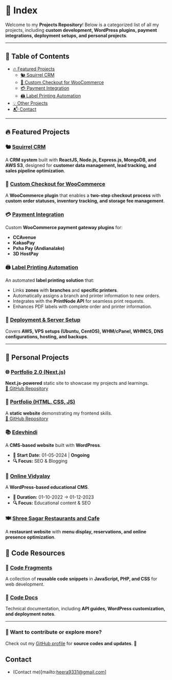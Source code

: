 # 📂 Index

Welcome to my **Projects Repository**! Below is a categorized list of all my projects, including **custom development, WordPress plugins, payment integrations, deployment setups, and personal projects**.

---

## 📑 Table of Contents

- [🔥 Featured Projects](#-featured-projects)
  - [🐿️ Squirrel CRM](#-squirrel-crm)
  - [🛒 Custom Checkout for WooCommerce](#-custom-checkout-for-woocommerce)
  - [💳 Payment Integration](#-payment-integration)
  - [🖨️ Label Printing Automation](#-label-printing-automation)
- [💡 Other Projects](#-other-projects)
- [📬 Contact](##-contact)

---

## 🔥 Featured Projects

### 🐿️ [Squirrel CRM](./squirrel-crm.md)

A **CRM system** built with **ReactJS, Node.js, Express.js, MongoDB, and AWS S3**, designed for **customer data management, lead tracking, and sales pipeline optimization**.

### 🛒 [Custom Checkout for WooCommerce](../projects/custom-checkout-for-woo.md)

A **WooCommerce plugin** that enables a **two-step checkout process** with **custom order statuses, inventory tracking, and storage fee management**.

### 💳 [Payment Integration](../projects/payment-integrations.md)

Custom **WooCommerce payment gateway plugins** for:

- **CCAvenue**
- **KakaoPay**
- **Pxha Pay (Andianalake)**
- **3D HostPay**

### 🖨️ [Label Printing Automation](../projects/label-printing-automation.md)

An automated **label printing solution** that:
- Links **zones** with **branches** and **specific printers**.
- Automatically assigns a branch and printer information to new orders.
- Integrates with the **PrintNode API** for seamless print requests.
- Enhances PDF labels with complete order and printer information.

### 🚀 [Deployment & Server Setup](../projects/hosting-and-deployment.md)

Covers **AWS, VPS setups (Ubuntu, CentOS), WHM/cPanel, WHMCS, DNS configurations, hosting, and backups**.

---

## 🎨 Personal Projects

### 🌐 [Portfolio 2.0 (Next.js)](https://portfolio-2-0-theta-topaz.vercel.app/)

**Next.js-powered** static site to showcase my projects and learnings.  
[📂 GitHub Repository](https://github.com/heera9331/portfolio-2.0)

### 🎨 [Portfolio (HTML, CSS, JS)](https://edevhindi.com/portfolio/)

A **static website** demonstrating my frontend skills.  
[📂 GitHub Repository](https://github.com/heera9331/portfolio)

### 📚 [Edevhindi](https://www.edevhindi.com)

A **CMS-based website** built with **WordPress**.

- **📅 Start Date:** 01-05-2024 | **Ongoing**
- **🔍 Focus:** SEO & Blogging

### 📖 [Online Vidyalay](https://www.onlinevidyalay.com)

A **WordPress-based educational CMS**.

- **📅 Duration:** 01-10-2022 → 01-12-2023
- **🔍 Focus:** Educational content & SEO

### 🍽️ [Shree Sagar Restaurants and Cafe](../projects/personal-projects.md)

A **restaurant website** with **menu display, reservations, and online presence optimization**.

## 🧩 Code Resources

### 🧩 [Code Fragments](../projects//personal-projects.md)

A collection of **reusable code snippets** in **JavaScript, PHP, and CSS** for web development.

### 📜 [Code Docs](../projects/)

Technical documentation, including **API guides, WordPress customization, and deployment notes**.

---

### 📌 Want to contribute or explore more?

Check out my [GitHub profile](https://github.com/heera9331) for **source codes and updates**. 🚀


## Contact

- (Contact me)[mailto:heera9331@gmail.com]
